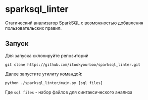 # sparksql_linter

Статический анализатор SparkSQL с возможностью добавления пользовательских правил.

## Запуск

Для запуска склонируйте репозиторий
```shell
git clone https://github.com/itookyourboo/sparksql_linter.git
```

Далее запустите утилиту командой:
```shell
python ./sparksql_linter/main.py [sql files]
```
Где `sql files` - набор файлов для синтаксического анализа